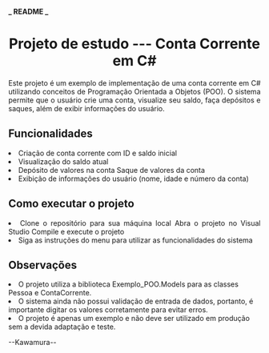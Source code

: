 **_ README _**

<h1 align="center">Projeto de estudo --- Conta Corrente em C#</h1>

<p align="justify">Este projeto é um exemplo de implementação de uma conta corrente em C# utilizando conceitos de Programação Orientada a Objetos (POO). O sistema permite que o usuário crie uma conta, visualize seu saldo, faça depósitos e saques, além de exibir informações do usuário.</p>

<h2>Funcionalidades</h2>

<li>Criação de conta corrente com ID e saldo inicial 
<li>Visualização do saldo atual 
<li>Depósito de valores na conta Saque de valores da conta 
<li>Exibição de informações do usuário (nome, idade e número da conta)

<h2>Como executar o projeto </h2>

<li align="justify">Clone o repositório para sua máquina local Abra o projeto no Visual Studio Compile e execute o projeto 
<li>Siga as instruções do menu para utilizar as funcionalidades do sistema

<h2>Observações</h2>

<div align="justify">
<li>O projeto utiliza a biblioteca Exemplo_POO.Models para as classes Pessoa e ContaCorrente. 
<li>O sistema ainda não possui validação de entrada de dados, portanto, é importante digitar os valores corretamente para evitar erros. 
<li>O projeto é apenas um exemplo e não deve ser utilizado em produção sem a devida adaptação e teste.
</div>

--Kawamura--
